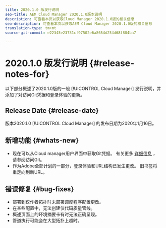 ```yaml
---
title: 2020.1.0 版发行说明
seo-title: AEM Cloud Manager 2020.1.0版本说明
description: 可查看本页以获取Cloud Manager 2020.1.0版的相关信息
seo-description: 可查看本页以获取AEM Cloud Manager 2020.1.0版的相关信息
translation-type: tm+mt
source-git-commit: e22345e23731cf97502e6a8654d254d68f884ba7

---
```


# 2020.1.0 版发行说明 {#release-notes-for}

以下部分概述了2020.1.0版的一般 [!UICONTROL Cloud Manager] 发行说明，并添加了对访问Git凭据和登录体验的更新。

## Release Date {#release-date}

版本2020.1.0 [!UICONTROL Cloud Manager] 的发布日期为2020年1月16日。

## 新增功能 {#whats-new}

* 现在可以从Cloud manager用户界面中获取Git凭据。 有关更多 [详细信息](/help/using/accessing-git.md) ，请参阅访问Git。
* 作为Adobe全部计划的一部分，登录体验和URL结构已发生更改。 旧书签将重定向到新URL。


## 错误修复 {#bug-fixes}

* 部署到仅作者拓扑时未部署调度程序配置更改。
* 在某些配置中，无法创建仅代码质量管线。
* 概述页面上的环境摘要卡有时无法正确呈现。
* 管道执行可能会在大型拓扑上超时。
